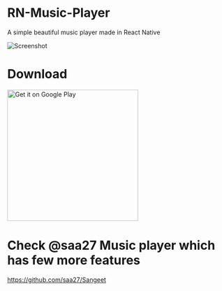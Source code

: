 # RN-Music-Player
A simple beautiful music player made in React Native

![Screenshot](https://lh3.googleusercontent.com/gqLTi56HcGl9aCvwASCeksOcMnfaOpNpk2-69mMt1j-ZwuSB6Xv6-drSEuMd3D0R4A8=w900-h500-rw)

# Download
<a href='https://play.google.com/store/apps/details?id=com.rnmusic.player'><img alt='Get it on Google Play' width="300" src='https://play.google.com/intl/en_us/badges/static/images/badges/en_badge_web_generic.png'/></a>

# Check @saa27 Music player which has few more features
https://github.com/saa27/Sangeet
